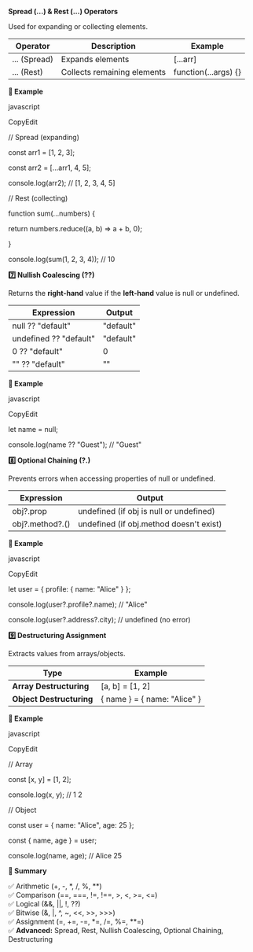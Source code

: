 **Spread (\...) & Rest (\...) Operators**

Used for expanding or collecting elements.

| **Operator**  | **Description**             | **Example**           |
|---------------|-----------------------------|-----------------------|
| \... (Spread) | Expands elements            | \[\...arr\]           |
| \... (Rest)   | Collects remaining elements | function(\...args) {} |

**🔹 Example**

javascript

CopyEdit

// Spread (expanding)

const arr1 = \[1, 2, 3\];

const arr2 = \[\...arr1, 4, 5\];

console.log(arr2); // \[1, 2, 3, 4, 5\]

// Rest (collecting)

function sum(\...numbers) {

return numbers.reduce((a, b) =\> a + b, 0);

}

console.log(sum(1, 2, 3, 4)); // 10

**7️⃣ Nullish Coalescing (??)**

Returns the **right-hand** value if the **left-hand** value is null or
undefined.

| **Expression**           | **Output**  |
|--------------------------|-------------|
| null ?? \"default\"      | \"default\" |
| undefined ?? \"default\" | \"default\" |
| 0 ?? \"default\"         | 0           |
| \"\" ?? \"default\"      | \"\"        |

**🔹 Example**

javascript

CopyEdit

let name = null;

console.log(name ?? \"Guest\"); // \"Guest\"

**8️⃣ Optional Chaining (?.)**

Prevents errors when accessing properties of null or undefined.

| **Expression**  | **Output**                               |
|-----------------|------------------------------------------|
| obj?.prop       | undefined (if obj is null or undefined)  |
| obj?.method?.() | undefined (if obj.method doesn\'t exist) |

**🔹 Example**

javascript

CopyEdit

let user = { profile: { name: \"Alice\" } };

console.log(user?.profile?.name); // \"Alice\"

console.log(user?.address?.city); // undefined (no error)

**9️⃣ Destructuring Assignment**

Extracts values from arrays/objects.

| **Type**                 | **Example**                    |
|--------------------------|--------------------------------|
| **Array Destructuring**  | \[a, b\] = \[1, 2\]            |
| **Object Destructuring** | { name } = { name: \"Alice\" } |

**🔹 Example**

javascript

CopyEdit

// Array

const \[x, y\] = \[1, 2\];

console.log(x, y); // 1 2

// Object

const user = { name: \"Alice\", age: 25 };

const { name, age } = user;

console.log(name, age); // Alice 25

**🚀 Summary**

✅ Arithmetic (+, -, \*, /, %, \*\*)  
✅ Comparison (==, ===, !=, !==, \>, \<, \>=, \<=)  
✅ Logical (&&, \|\|, !, ??)  
✅ Bitwise (&, \|, \^, \~, \<\<, \>\>, \>\>\>)  
✅ Assignment (=, +=, -=, \*=, /=, %=, \*\*=)  
✅ **Advanced:** Spread, Rest, Nullish Coalescing, Optional Chaining,
Destructuring
